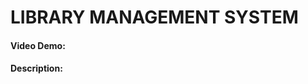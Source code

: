 # LIBRARY MANAGEMENT SYSTEM
#### Video Demo: 
#### Description:
<!--stackedit_data:
eyJoaXN0b3J5IjpbLTEzMDQ3NzEzNzhdfQ==
-->